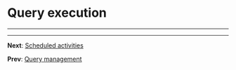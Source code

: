 # Query execution

---

---
**Next**: [Scheduled activities](sch-index.md)

**Prev**: [Query management](db-query.md)

